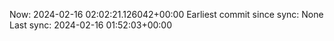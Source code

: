 Now: 2024-02-16 02:02:21.126042+00:00 Earliest commit since sync: None Last sync: 2024-02-16 01:52:03+00:00
